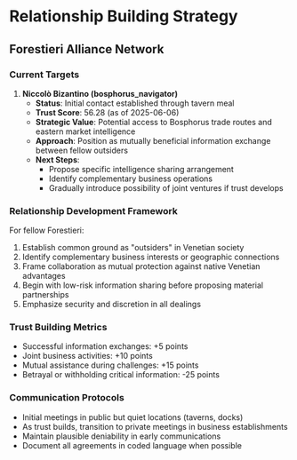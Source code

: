 # Relationship Building Strategy

## Forestieri Alliance Network

### Current Targets

1. **Niccolò Bizantino (bosphorus_navigator)**
   - **Status**: Initial contact established through tavern meal
   - **Trust Score**: 56.28 (as of 2025-06-06)
   - **Strategic Value**: Potential access to Bosphorus trade routes and eastern market intelligence
   - **Approach**: Position as mutually beneficial information exchange between fellow outsiders
   - **Next Steps**: 
     - Propose specific intelligence sharing arrangement
     - Identify complementary business operations
     - Gradually introduce possibility of joint ventures if trust develops

### Relationship Development Framework

For fellow Forestieri:
1. Establish common ground as "outsiders" in Venetian society
2. Identify complementary business interests or geographic connections
3. Frame collaboration as mutual protection against native Venetian advantages
4. Begin with low-risk information sharing before proposing material partnerships
5. Emphasize security and discretion in all dealings

### Trust Building Metrics

- Successful information exchanges: +5 points
- Joint business activities: +10 points
- Mutual assistance during challenges: +15 points
- Betrayal or withholding critical information: -25 points

### Communication Protocols

- Initial meetings in public but quiet locations (taverns, docks)
- As trust builds, transition to private meetings in business establishments
- Maintain plausible deniability in early communications
- Document all agreements in coded language when possible
